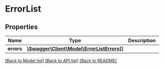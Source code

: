 # ErrorList

## Properties
Name | Type | Description | Notes
------------ | ------------- | ------------- | -------------
**errors** | [**\Swagger\Client\Model\ErrorListErrors[]**](ErrorListErrors.md) |  | 

[[Back to Model list]](../README.md#documentation-for-models) [[Back to API list]](../README.md#documentation-for-api-endpoints) [[Back to README]](../README.md)


